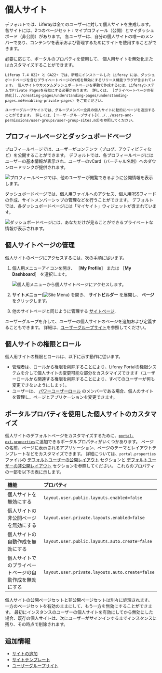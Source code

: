 # 個人サイト

デフォルトでは、Liferayは全てのユーザーに対して個人サイトを生成します。 </a>各サイトには、2つのページセット
: マイプロフィール（公開）とマイダッシュボード（非公開）があります。 各ユーザーは、自分の個人サイトの唯一のメンバーであり、コンテンツを表示および管理するためにサイトを使用することができます。</p> 

</a> 必要に応じて、ポータルのプロパティを使用して、 個人用サイトを無効化またはカスタマイズすることができます。</p> 



```{important}
Liferay 7.4 U22+ と GA22+ では、新規にインストールした Liferay には、ダッシュボードページを含むプライベートページの作成を無効にするリリース機能フラグが含まれています。 個人サイトのカスタムダッシュボードページを手動で作成するには、LiferayシステムでPrivate Pagesを有効にする必要があります。 詳しくは、 [プライベートページの有効化](../creating-pages/understanding-pages/understanding-pages.md#enabling-private-pages) をご覧ください。
```




```{tip}
ユーザーグループサイトでは、グループメンバー全員の個人サイトに動的にページを追加することができます。 詳しくは、[ユーザーグループサイト](../../users-and-permissions/user-groups/user-group-sites.md)を参照してください。
```




## プロフィールページとダッシュボードページ

プロフィールページでは、ユーザーがコンテンツ（ブログ、アクティビティなど）を公開することができます。 デフォルトでは、各プロフィールページにはユーザーの基本情報が表示され、ユーザーのvCard（バーチャル名刺）へのダウンロードリンクが提供されます。

![プロフィールページでは、他のユーザーが閲覧できるように公開情報を表示します。](./personal-sites/images/01.png)

ダッシュボードページでは、個人用ファイルへのアクセス、個人用RSSフィードの作成、サイトメンバーシップの管理などを行うことができます。 デフォルトでは、各ダッシュボードページには「マイサイト」ウィジェットが含まれています。

![ダッシュボードページには、あなただけが見ることができるプライベートな情報が表示されます。](./personal-sites/images/02.png)



## 個人サイトページの管理

個人サイトのページにアクセスするには、次の手順に従います。

1. 個人用メニューアイコンを開き、 ［**My Profile**］ または ［**My Dashboard**］ を選択します。
   
   ![個人用メニューから個人サイトページにアクセスします。](./personal-sites/images/03.png)

1. **サイトメニュー**(![Site Menu](../../images/icon-product-menu.png)) を開き、 **サイトビルダー** を展開し、 **ページ** をクリックします。

1. 他のサイトページと同じように管理する [サイトページ](../creating-pages/understanding-pages/understanding-pages.md).

ユーザーグループを介して、ユーザーの個人サイトのページを追加および定義することもできます。 詳細は、[ユーザーグループサイト](../../users-and-permissions/user-groups/user-group-sites.md)を参照してください。



## 個人サイトの権限とロール

個人用サイトの権限とロールは、以下に示す動作に従います。

- 管理者は、ロールから権限を削除することにより、Liferay Portalの権限システムを介して個人サイトの変更可能な部分をカスタマイズできます（ユーザーロールから関連する権限を削除することにより、すべてのユーザーが何も変更できないようにします）。
- ユーザーは、 [パワーユーザーロール](../../users-and-permissions/roles-and-permissions/default-roles-reference.md#regular-roles) のメンバーである場合、個人のサイトを管理し、ページとアプリケーションを変更できます。



## ポータルプロパティを使用した個人サイトのカスタマイズ

個人サイトのデフォルトページをカスタマイズするために、[`portal-ext.properties`](../../installation-and-upgrades/reference/portal-properties.md)に追加できるポータルプロパティがいくつかあります。 ページの名前、ページに表示されるアプリケーション、ページのテーマとレイアウトテンプレートなどをカスタマイズできます。 詳細については、`portal.properties`ファイルの [デフォルトユーザーの公開レイアウト](https://learn.liferay.com/reference/latest/en/dxp/propertiesdoc/portal.properties.html#Default%20User%20Public%20Layouts) セクションと [デフォルトユーザーの非公開レイアウト](https://learn.liferay.com/reference/latest/en/dxp/propertiesdoc/portal.properties.html#Default%20User%20Private%20Layouts) セクションを参照してください。 これらのプロパティの一部を以下の表に示します。

| 機能                          | プロパティ                                           |
|:--------------------------- |:----------------------------------------------- |
| 個人サイトを無効にする                 | `layout.user.public.layouts.enabled=false`      |
| 個人サイトの非公開ページを無効にする          | `layout.user.private.layouts.enabled=false`     |
| 個人サイトの自動作成を無効にする            | `layout.user.public.layouts.auto.create=false`  |
| 個人サイトでのプライベートページの自動作成を無効にする | `layout.user.private.layouts.auto.create=false` |


個人サイトの公開ページセットと非公開ページセットは別々に処理されます。 一方のページセットを有効のままにして、もう一方を無効にすることができます。 最初にインスタンスのユーザーの個人サイトを有効にしてから無効にした場合、既存の個人サイトは、次にユーザーがサインインするまでインスタンスに残り、その時点で削除されます。



## 追加情報

- [サイトの追加](./adding-a-site.md)
- [サイトテンプレート](./site-templates.md)
- [ユーザーグループサイト](../../users-and-permissions/user-groups/user-group-sites.md)
